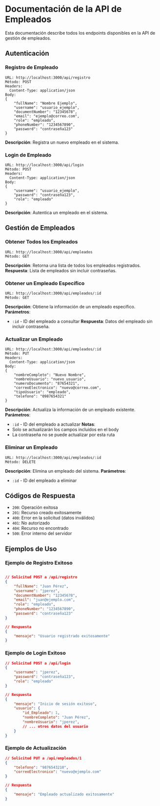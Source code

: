 # Documentación de la API de Empleados

Esta documentación describe todos los endpoints disponibles en la API de gestión de empleados.

## Autenticación

### Registro de Empleado
```
URL: http://localhost:3000/api/registro
Método: POST
Headers: 
  Content-Type: application/json
Body:
{
    "fullName": "Nombre Ejemplo",
    "username": "usuario_ejemplo",
    "documentNumber": "12345678",
    "email": "ejemplo@correo.com",
    "role": "empleado",
    "phoneNumber": "1234567890",
    "password": "contraseña123"
}
```
**Descripción**: Registra un nuevo empleado en el sistema.

### Login de Empleado
```
URL: http://localhost:3000/api/login
Método: POST
Headers:
  Content-Type: application/json
Body:
{
    "username": "usuario_ejemplo",
    "password": "contraseña123",
    "role": "empleado"
}
```
**Descripción**: Autentica un empleado en el sistema.

## Gestión de Empleados

### Obtener Todos los Empleados
```
URL: http://localhost:3000/api/empleados
Método: GET
```
**Descripción**: Retorna una lista de todos los empleados registrados.
**Respuesta**: Lista de empleados sin incluir contraseñas.

### Obtener un Empleado Específico
```
URL: http://localhost:3000/api/empleados/:id
Método: GET
```
**Descripción**: Obtiene la información de un empleado específico.
**Parámetros**: 
- `:id` - ID del empleado a consultar
**Respuesta**: Datos del empleado sin incluir contraseña.

### Actualizar un Empleado
```
URL: http://localhost:3000/api/empleados/:id
Método: PUT
Headers:
  Content-Type: application/json
Body:
{
    "nombreCompleto": "Nuevo Nombre",
    "nombreUsuario": "nuevo_usuario",
    "numeroDocumento": "87654321",
    "correoElectronico": "nuevo@correo.com",
    "tipoUsuario": "empleado",
    "telefono": "0987654321"
}
```
**Descripción**: Actualiza la información de un empleado existente.
**Parámetros**:
- `:id` - ID del empleado a actualizar
**Notas**: 
- Solo se actualizarán los campos incluidos en el body
- La contraseña no se puede actualizar por esta ruta

### Eliminar un Empleado
```
URL: http://localhost:3000/api/empleados/:id
Método: DELETE
```
**Descripción**: Elimina un empleado del sistema.
**Parámetros**:
- `:id` - ID del empleado a eliminar

## Códigos de Respuesta

- `200`: Operación exitosa
- `201`: Recurso creado exitosamente
- `400`: Error en la solicitud (datos inválidos)
- `401`: No autorizado
- `404`: Recurso no encontrado
- `500`: Error interno del servidor

## Ejemplos de Uso

### Ejemplo de Registro Exitoso
```json

// Solicitud POST a /api/registro
{
    "fullName": "Juan Pérez",
    "username": "jperez",
    "documentNumber": "12345678",
    "email": "juan@ejemplo.com",
    "role": "empleado",
    "phoneNumber": "1234567890",
    "password": "contraseña123"
}

// Respuesta
{
    "mensaje": "Usuario registrado exitosamente"
}
```

### Ejemplo de Login Exitoso
```json
// Solicitud POST a /api/login
{
    "username": "jperez",
    "password": "contraseña123",
    "role": "empleado"
}

// Respuesta
{
    "mensaje": "Inicio de sesión exitoso",
    "usuario": {
        "id_Empleado": 1,
        "nombreCompleto": "Juan Pérez",
        "nombreUsuario": "jperez",
        // ... otros datos del usuario
    }
}
```

### Ejemplo de Actualización
```json
// Solicitud PUT a /api/empleados/1
{
    "telefono": "9876543210",
    "correoElectronico": "nuevo@ejemplo.com"
}

// Respuesta
{
    "mensaje": "Empleado actualizado exitosamente"
}
```
